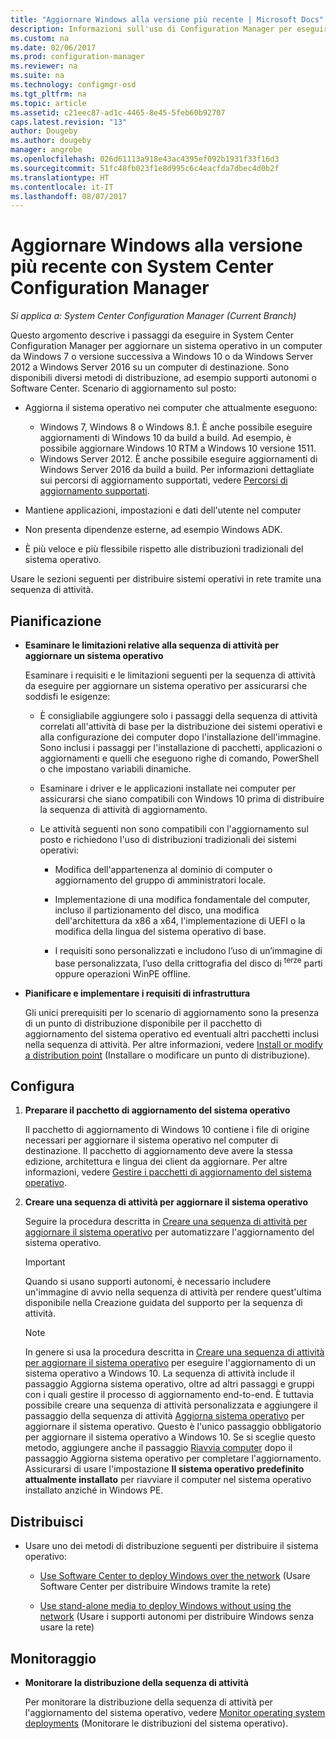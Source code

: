 ```yaml
---
title: "Aggiornare Windows alla versione più recente | Microsoft Docs"
description: Informazioni sull'uso di Configuration Manager per eseguire l'aggiornamento di un sistema operativo Windows 7 o versione successiva a Windows 10.
ms.custom: na
ms.date: 02/06/2017
ms.prod: configuration-manager
ms.reviewer: na
ms.suite: na
ms.technology: configmgr-osd
ms.tgt_pltfrm: na
ms.topic: article
ms.assetid: c21eec87-ad1c-4465-8e45-5feb60b92707
caps.latest.revision: "13"
author: Dougeby
ms.author: dougeby
manager: angrobe
ms.openlocfilehash: 026d61113a918e43ac4395ef092b1931f33f16d3
ms.sourcegitcommit: 51fc48fb023f1e8d995c6c4eacfda7dbec4d0b2f
ms.translationtype: HT
ms.contentlocale: it-IT
ms.lasthandoff: 08/07/2017
---
```

# <a name="upgrade-windows-to-the-latest-version-with-system-center-configuration-manager"></a>Aggiornare Windows alla versione più recente con System Center Configuration Manager

*Si applica a: System Center Configuration Manager (Current Branch)*

Questo argomento descrive i passaggi da eseguire in System Center Configuration Manager per aggiornare un sistema operativo in un computer da Windows 7 o versione successiva a Windows 10 o da Windows Server 2012 a  Windows Server 2016 su un computer di destinazione. Sono disponibili diversi metodi di distribuzione, ad esempio supporti autonomi o Software Center. Scenario di aggiornamento sul posto:  

-   Aggiorna il sistema operativo nei computer che attualmente eseguono:
    - Windows 7, Windows 8 o Windows 8.1. È anche possibile eseguire aggiornamenti di Windows 10 da build a build. Ad esempio, è possibile aggiornare Windows 10 RTM a Windows 10 versione 1511.  
    - Windows Server 2012. È anche possibile eseguire aggiornamenti di Windows Server 2016 da build a build. Per informazioni dettagliate sui percorsi di aggiornamento supportati, vedere [Percorsi di aggiornamento supportati](https://docs.microsoft.com/windows-server/get-started/supported-upgrade-paths#upgrading-previous-retail-versions-of-windows-server-to-windows-server-2016).    

-   Mantiene applicazioni, impostazioni e dati dell'utente nel computer  

-   Non presenta dipendenze esterne, ad esempio Windows ADK.  

-   È più veloce e più flessibile rispetto alle distribuzioni tradizionali del sistema operativo.  

 Usare le sezioni seguenti per distribuire sistemi operativi in rete tramite una sequenza di attività.  

##  <a name="BKMK_Plan"></a> Pianificazione  

-   **Esaminare le limitazioni relative alla sequenza di attività per aggiornare un sistema operativo**  

     Esaminare i requisiti e le limitazioni seguenti per la sequenza di attività da eseguire per aggiornare un sistema operativo per assicurarsi che soddisfi le esigenze:  

    -   È consigliabile aggiungere solo i passaggi della sequenza di attività correlati all'attività di base per la distribuzione dei sistemi operativi e alla configurazione dei computer dopo l'installazione dell'immagine. Sono inclusi i passaggi per l'installazione di pacchetti, applicazioni o aggiornamenti e quelli che eseguono righe di comando, PowerShell o che impostano variabili dinamiche.  

    -   Esaminare i driver e le applicazioni installate nei computer per assicurarsi che siano compatibili con Windows 10 prima di distribuire la sequenza di attività di aggiornamento.  

    -   Le attività seguenti non sono compatibili con l'aggiornamento sul posto e richiedono l'uso di distribuzioni tradizionali dei sistemi operativi:  

        -   Modifica dell'appartenenza al dominio di computer o aggiornamento del gruppo di amministratori locale.  

        -   Implementazione di una modifica fondamentale del computer, incluso il partizionamento del disco, una modifica dell'architettura da x86 a x64, l'implementazione di UEFI o la modifica della lingua del sistema operativo di base.  

        -   I requisiti sono personalizzati e includono l’uso di un’immagine di base personalizzata, l’uso della crittografia del disco di <sup>terze</sup> parti oppure operazioni WinPE offline.  

-   **Pianificare e implementare i requisiti di infrastruttura**  

     Gli unici prerequisiti per lo scenario di aggiornamento sono la presenza di un punto di distribuzione disponibile per il pacchetto di aggiornamento del sistema operativo ed eventuali altri pacchetti inclusi nella sequenza di attività. Per altre informazioni, vedere [Install or modify a distribution point](../../core/servers/deploy/configure/install-and-configure-distribution-points.md) (Installare o modificare un punto di distribuzione).

##  <a name="BKMK_Configure"></a> Configura  

1.  **Preparare il pacchetto di aggiornamento del sistema operativo**  

     Il pacchetto di aggiornamento di Windows 10 contiene i file di origine necessari per aggiornare il sistema operativo nel computer di destinazione. Il pacchetto di aggiornamento deve avere la stessa edizione, architettura e lingua dei client da aggiornare.  Per altre informazioni, vedere [Gestire i pacchetti di aggiornamento del sistema operativo](../get-started/manage-operating-system-upgrade-packages.md).  

2.  **Creare una sequenza di attività per aggiornare il sistema operativo**  

     Seguire la procedura descritta in [Creare una sequenza di attività per aggiornare il sistema operativo](create-a-task-sequence-to-upgrade-an-operating-system.md) per automatizzare l'aggiornamento del sistema operativo.  

    > [!IMPORTANT]
    > Quando si usano supporti autonomi, è necessario includere un'immagine di avvio nella sequenza di attività per rendere quest'ultima disponibile nella Creazione guidata del supporto per la sequenza di attività.

    > [!NOTE]  
    > In genere si usa la procedura descritta in [Creare una sequenza di attività per aggiornare il sistema operativo](create-a-task-sequence-to-upgrade-an-operating-system.md) per eseguire l'aggiornamento di un sistema operativo a Windows 10. La sequenza di attività include il passaggio Aggiorna sistema operativo, oltre ad altri passaggi e gruppi con i quali gestire il processo di aggiornamento end-to-end. È tuttavia possibile creare una sequenza di attività personalizzata e aggiungere il passaggio della sequenza di attività [Aggiorna sistema operativo](../understand/task-sequence-steps.md#BKMK_UpgradeOS) per aggiornare il sistema operativo. Questo è l'unico passaggio obbligatorio per aggiornare il sistema operativo a Windows 10. Se si sceglie questo metodo, aggiungere anche il passaggio [Riavvia computer](../understand/task-sequence-steps.md#a-namebkmkrestartcomputera-restart-computer) dopo il passaggio Aggiorna sistema operativo per completare l'aggiornamento. Assicurarsi di usare l'impostazione **Il sistema operativo predefinito attualmente installato** per riavviare il computer nel sistema operativo installato anziché in Windows PE.  

##  <a name="BKMK_Deploy"></a> Distribuisci  

-   Usare uno dei metodi di distribuzione seguenti per distribuire il sistema operativo:  

    -   [Use Software Center to deploy Windows over the network](use-software-center-to-deploy-windows-over-the-network.md) (Usare Software Center per distribuire Windows tramite la rete)  

    -   [Use stand-alone media to deploy Windows without using the network](use-stand-alone-media-to-deploy-windows-without-using-the-network.md) (Usare i supporti autonomi per distribuire Windows senza usare la rete)  

## <a name="monitor"></a>Monitoraggio  

-   **Monitorare la distribuzione della sequenza di attività**  

     Per monitorare la distribuzione della sequenza di attività per l'aggiornamento del sistema operativo, vedere [Monitor operating system deployments](monitor-operating-system-deployments.md) (Monitorare le distribuzioni del sistema operativo).  
